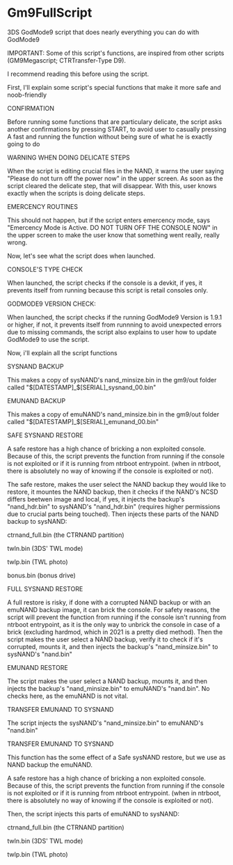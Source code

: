 # Gm9FullScript
3DS GodMode9 script that does nearly everything you can do with GodMode9

IMPORTANT: Some of this script's functions, are inspired from other scripts (GM9Megascript; CTRTransfer-Type D9).

I recommend reading this before using the script.


First, I'll explain some script's special functions that make it more safe and noob-friendly


CONFIRMATION

Before running some functions that are particulary delicate, the script asks another confirmations by pressing START, to avoid user to casually pressing A fast and running the function without being sure of what he is exactly going to do


WARNING WHEN DOING DELICATE STEPS

When the script is editing crucial files in the NAND, it warns the user saying "Please do not turn off the power now" in the upper screen.
As soon as the script cleared the delicate step, that will disappear.
With this, user knows exactly when the scripts is doing delicate steps.


EMERCENCY ROUTINES

This should not happen, but if the script enters emercency mode, says "Emercency Mode is Active.
DO NOT TURN OFF THE CONSOLE NOW" in the upper screen to make the user know that something went really, really wrong.


Now, let's see what the script does when launched.


CONSOLE'S TYPE CHECK

When launched, the script checks if the console is a devkit, if yes, it prevents itself from running because this script is retail consoles only.


GODMODE9 VERSION CHECK:

When launched, the script checks if the running GodMode9 Version is 1.9.1 or higher, if not, it prevents itself from runnning to avoid unexpected errors due to missing commands, the script also explains to user how to update GodMode9 to use the script.


Now, i'll explain all the script functions


SYSNAND BACKUP

This makes a copy of sysNAND's nand_minsize.bin in the gm9/out folder called "$[DATESTAMP]_$[SERIAL]_sysnand_00.bin"


EMUNAND BACKUP 

This makes a copy of emuNAND's nand_minsize.bin in the gm9/out folder called "$[DATESTAMP]_$[SERIAL]_emunand_00.bin"


SAFE SYSNAND RESTORE

A safe restore has a high chance of bricking a non exploited console. 
Because of this, the script prevents the function from running if the console is not exploited or if it is running from ntrboot entrypoint. (when in ntrboot, there is absolutely no way of knowing if the console is exploited or not).

The safe restore, makes the user select the NAND backup they would like to restore, it mountes the NAND backup, then it checks if the NAND's NCSD differs beetwen image and local, if yes, it injects the backup's "nand_hdr.bin" to sysNAND's "nand_hdr.bin" (requires higher permissions due to crucial parts being touched). Then injects these parts of the NAND backup to sysNAND:

ctrnand_full.bin (the CTRNAND partition)

twln.bin (3DS' TWL mode)

twlp.bin (TWL photo)

bonus.bin (bonus drive) 


FULL SYSNAND RESTORE

A full restore is risky, if done with a corrupted NAND backup or with an emuNAND backup image, it can brick the console.
For safety reasons, the script will prevent the function from running if the console isn't running from ntrboot entrypoint, as it is the only way to unbrick the console in case of a brick (excluding hardmod, which in 2021 is a pretty died method).
Then the script makes the user select a NAND backup, verify it to check if it's corrupted, mounts it, and then injects the backup's "nand_minsize.bin" to sysNAND's "nand.bin"


EMUNAND RESTORE

The script makes the user select a NAND backup, mounts it, and then injects the backup's "nand_minsize.bin" to emuNAND's "nand.bin".
No checks here, as the emuNAND is not vital.

TRANSFER EMUNAND TO SYSNAND

The script injects the sysNAND's "nand_minsize.bin" to emuNAND's "nand.bin"


TRANSFER EMUNAND TO SYSNAND

This function has the some effect of a Safe sysNAND restore, but we use as NAND backup the emuNAND.

A safe restore has a high chance of bricking a non exploited console. 
Because of this, the script prevents the function from running if the console is not exploited or if it is running from ntrboot entrypoint. (when in ntrboot, there is absolutely no way of knowing if the console is exploited or not).

Then, the script injects this parts of emuNAND to sysNAND:

ctrnand_full.bin (the CTRNAND partition)

twln.bin (3DS' TWL mode)

twlp.bin (TWL photo)


